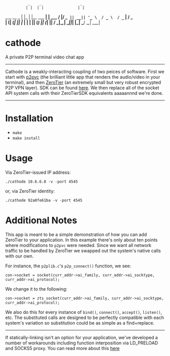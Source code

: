               _    _                 _       
             | |  | |               | |      
   ___  __ _ | |_ | |__    ___    __| |  ___ 
  / __|/ _` || __|| '_ \  / _ \  / _` | / _ \
 | (__| (_| || |_ | | | || (_) || (_| ||  __/
  \___|\__,_| \__||_| |_| \___/  \__,_| \___|

# cathode
A private P2P terminal video chat app

***
Cathode is a weakly-interacting coupling of two peices of software. First we start with [p2pvc](https://github.com/mofarrell/p2pvc) (the brilliant little app that renders the audio/video in your terminal), and then [ZeroTier](https://github.com/zerotier) (an extremely small but very robust encrypted P2P VPN layer). SDK can be found [here](https://github.com/zerotier/ZeroTierSDK). We then replace all of the socket API system calls with their ZeroTierSDK equivalents aaaaannnd we're done.

***

# Installation

- `make`
- `make install`

# Usage

Via ZeroTier-issued IP address:

`./cathode 10.6.6.8 -v -port 4545`

or, via ZeroTier identity:

`./cathode 92a0fe61ba -v -port 4545`

# Additional Notes

This app is meant to be a simple demonstration of how you can add ZeroTier to your application. In this example there's only about ten points where modifications to `p2pvc` were needed. Since we want all network traffic to be handled by ZeroTier we swapped out the system's native calls with our own. 

For instance, the `p2plib.c`'s `p2p_connect()` function, we see:

```
con->socket = socket(curr_addr->ai_family, curr_addr->ai_socktype, curr_addr->ai_protocol);
```

We change it to the following:

```
con->socket = zts_socket(curr_addr->ai_family, curr_addr->ai_socktype, curr_addr->ai_protocol);
```

We also do this for every instance of `bind()`, `connect()`, `accept()`, `listen()`, etc. The substituted calls are designed to be perfectly compatible with each system's variation so substitution could be as simple as a find+replace.

***

If statically-linking isn't an option for your application, we've developed a number of workarounds including function interposition via LD_PRELOAD and SOCKS5 proxy. You can read more about this [here](https://github.com/zerotier/ZeroTierSDK/blob/master/docs/walkthrough.md)